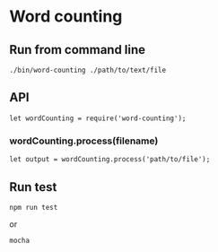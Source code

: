 # Word counting

## Run from command line
```
./bin/word-counting ./path/to/text/file
```


## API
```
let wordСounting = require('word-counting');
```

### wordСounting.process(filename)
```
let output = wordCounting.process('path/to/file');
```

## Run test
```
npm run test
```
or
```
mocha
```